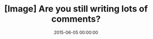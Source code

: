 ---
layout: post
title: "[Image] Are you still writing lots of comments?"
excerpt: " "
date: 2015-06-05 00:00:00
permalink: /lots-of-comments/
comments: true
categories: blog
image:
  feature: comments.jpg
---